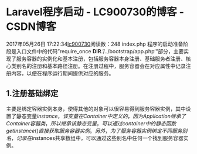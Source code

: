 # Laravel程序启动 - LC900730的博客 - CSDN博客
2017年05月26日 17:22:34[lc900730](https://me.csdn.net/LC900730)阅读数：248
index.php 
程序的启动准备阶段是入口文件中的代码”require_once **DIR**.’/../bootstrap/app.php’”部分，主要实现了服务容器的实例化和基本注册，包括服务容器本身注册、基础服务者注册、核心类别名的注册和基本路径注册。在注册过程中，服务容器会在对应属性中记录注册内容，以便在程序运行期间提供对应的服务。
## 1.注册基础绑定
主要是绑定容器实例本身，使得其他的对象可以很容易得到服务容器实例，其中设置了静态变量$instance，该变量在Container中定义的，因为Application继承了Container容器类，所以继承该静态变量，可以通过container中的静态函数getInstance()直接获取服务容器实例。另外，为了服务容器实例绑定 不同服务别名，记录在$instances共享数组中，可以通过这些别名中任何一个找到服务容器实例。
